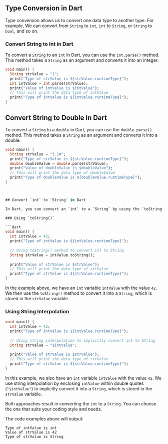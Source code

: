 ## Type Conversion in Dart

Type conversion allows us to convert one data type to another type. For example, We can convert from `String` to `int`, `int` to `String`, or `String` to `bool`, and so on.

### Convert String to Int in Dart

To convert a `String` to an `int` in Dart, you can use the `int.parse()` method. This method takes a `String` as an argument and converts it into an integer.

```dart
void main() {
  String strValue = "1";
  print("Type of strValue is ${strValue.runtimeType}");
  int intValue = int.parse(strValue);
  print("Value of intValue is $intValue");
  // This will print the data type of intValue
  print("Type of intValue is ${intValue.runtimeType}");
}
```
## Convert String to Double in Dart

To convert a `String` to a `double` in Dart, you can use the `double.parse()` method. This method takes a `String` as an argument and converts it into a double.

```dart
void main() {
  String strValue = "3.14";
  print("Type of strValue is ${strValue.runtimeType}");
  double doubleValue = double.parse(strValue);
  print("Value of doubleValue is $doubleValue");
  // This will print the data type of doubleValue
  print("Type of doubleValue is ${doubleValue.runtimeType}");
}



## Convert `int` to `String` in Dart

In Dart, you can convert an `int` to a `String` by using the `toString()` method or by using string interpolation to implicitly convert it within a string.

### Using `toString()`

```dart
void main() {
  int intValue = 42;
  print("Type of intValue is ${intValue.runtimeType}");
  
  // Using toString() method to convert int to String
  String strValue = intValue.toString();
  
  print("Value of strValue is $strValue");
  // This will print the data type of strValue
  print("Type of strValue is ${strValue.runtimeType}");
}
```

In the example above, we have an `int` variable `intValue` with the value `42`. We then use the `toString()` method to convert it into a `String`, which is stored in the `strValue` variable.

### Using String Interpolation

```dart
void main() {
  int intValue = 42;
  print("Type of intValue is ${intValue.runtimeType}");
  
  // Using string interpolation to implicitly convert int to String
  String strValue = "$intValue";
  
  print("Value of strValue is $strValue");
  // This will print the data type of strValue
  print("Type of strValue is ${strValue.runtimeType}");
}
```

In this example, we also have an `int` variable `intValue` with the value `42`. We use string interpolation by enclosing `intValue` within double quotes (`"$intValue"`) to implicitly convert it into a `String`, which is stored in the `strValue` variable.

Both approaches result in converting the `int` to a `String`. You can choose the one that suits your coding style and needs.

The code examples above will output:

```
Type of intValue is int
Value of strValue is 42
Type of strValue is String
```

